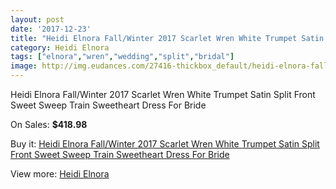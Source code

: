 ```yaml
---
layout: post
date: '2017-12-23'
title: "Heidi Elnora Fall/Winter 2017 Scarlet Wren White Trumpet Satin Split Front Sweet Sweep Train Sweetheart Dress For Bride"
category: Heidi Elnora
tags: ["elnora","wren","wedding","split","bridal"]
image: http://img.eudances.com/27416-thickbox_default/heidi-elnora-fall-winter-2017-scarlet-wren-white-trumpet-satin-split-front-sweet-sweep-train-sweetheart-dress-for-bride.jpg
---
```

Heidi Elnora Fall/Winter 2017 Scarlet Wren White Trumpet Satin Split Front Sweet Sweep Train Sweetheart Dress For Bride

On Sales: **$418.98**
<a href="https://www.eudances.com/en/heidi-elnora/9156-heidi-elnora-fall-winter-2017-scarlet-wren-white-trumpet-satin-split-front-sweet-sweep-train-sweetheart-dress-for-bride.html"><amp-img layout="responsive" width="600" height="600" src="//img.eudances.com/27416-thickbox_default/heidi-elnora-fall-winter-2017-scarlet-wren-white-trumpet-satin-split-front-sweet-sweep-train-sweetheart-dress-for-bride.jpg" alt="Heidi Elnora Fall/Winter 2017 Scarlet Wren White Trumpet Satin Split Front Sweet Sweep Train Sweetheart Dress For Bride 0" /></a>
<a href="https://www.eudances.com/en/heidi-elnora/9156-heidi-elnora-fall-winter-2017-scarlet-wren-white-trumpet-satin-split-front-sweet-sweep-train-sweetheart-dress-for-bride.html"><amp-img layout="responsive" width="600" height="600" src="//img.eudances.com/27419-thickbox_default/heidi-elnora-fall-winter-2017-scarlet-wren-white-trumpet-satin-split-front-sweet-sweep-train-sweetheart-dress-for-bride.jpg" alt="Heidi Elnora Fall/Winter 2017 Scarlet Wren White Trumpet Satin Split Front Sweet Sweep Train Sweetheart Dress For Bride 1" /></a>
<a href="https://www.eudances.com/en/heidi-elnora/9156-heidi-elnora-fall-winter-2017-scarlet-wren-white-trumpet-satin-split-front-sweet-sweep-train-sweetheart-dress-for-bride.html"><amp-img layout="responsive" width="600" height="600" src="//img.eudances.com/27418-thickbox_default/heidi-elnora-fall-winter-2017-scarlet-wren-white-trumpet-satin-split-front-sweet-sweep-train-sweetheart-dress-for-bride.jpg" alt="Heidi Elnora Fall/Winter 2017 Scarlet Wren White Trumpet Satin Split Front Sweet Sweep Train Sweetheart Dress For Bride 2" /></a>
<a href="https://www.eudances.com/en/heidi-elnora/9156-heidi-elnora-fall-winter-2017-scarlet-wren-white-trumpet-satin-split-front-sweet-sweep-train-sweetheart-dress-for-bride.html"><amp-img layout="responsive" width="600" height="600" src="//img.eudances.com/27417-thickbox_default/heidi-elnora-fall-winter-2017-scarlet-wren-white-trumpet-satin-split-front-sweet-sweep-train-sweetheart-dress-for-bride.jpg" alt="Heidi Elnora Fall/Winter 2017 Scarlet Wren White Trumpet Satin Split Front Sweet Sweep Train Sweetheart Dress For Bride 3" /></a>

Buy it: [Heidi Elnora Fall/Winter 2017 Scarlet Wren White Trumpet Satin Split Front Sweet Sweep Train Sweetheart Dress For Bride](https://www.eudances.com/en/heidi-elnora/9156-heidi-elnora-fall-winter-2017-scarlet-wren-white-trumpet-satin-split-front-sweet-sweep-train-sweetheart-dress-for-bride.html "Heidi Elnora Fall/Winter 2017 Scarlet Wren White Trumpet Satin Split Front Sweet Sweep Train Sweetheart Dress For Bride")

View more: [Heidi Elnora](https://www.eudances.com/en/137-heidi-elnora "Heidi Elnora")